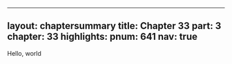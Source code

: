   ---
layout: chaptersummary
title: Chapter 33
part: 3
chapter: 33
highlights:
pnum: 641
nav: true
---

Hello, world
